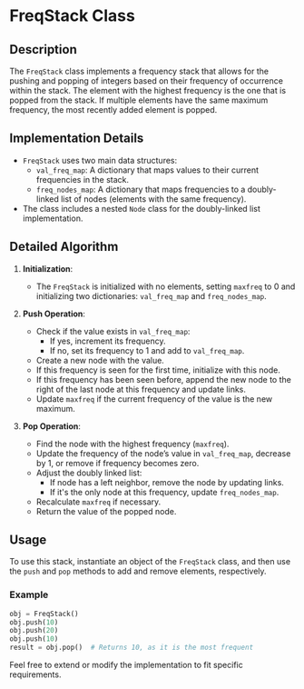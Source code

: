 
# FreqStack Class

## Description
The `FreqStack` class implements a frequency stack that allows for the pushing and popping of integers based on their frequency of occurrence within the stack. The element with the highest frequency is the one that is popped from the stack. If multiple elements have the same maximum frequency, the most recently added element is popped.

## Implementation Details
- `FreqStack` uses two main data structures:
  - `val_freq_map`: A dictionary that maps values to their current frequencies in the stack.
  - `freq_nodes_map`: A dictionary that maps frequencies to a doubly-linked list of nodes (elements with the same frequency).
- The class includes a nested `Node` class for the doubly-linked list implementation.

## Detailed Algorithm
1. **Initialization**:
   - The `FreqStack` is initialized with no elements, setting `maxfreq` to 0 and initializing two dictionaries: `val_freq_map` and `freq_nodes_map`.

2. **Push Operation**:
   - Check if the value exists in `val_freq_map`:
     - If yes, increment its frequency.
     - If no, set its frequency to 1 and add to `val_freq_map`.
   - Create a new node with the value.
   - If this frequency is seen for the first time, initialize with this node.
   - If this frequency has been seen before, append the new node to the right of the last node at this frequency and update links.
   - Update `maxfreq` if the current frequency of the value is the new maximum.

3. **Pop Operation**:
   - Find the node with the highest frequency (`maxfreq`).
   - Update the frequency of the node’s value in `val_freq_map`, decrease by 1, or remove if frequency becomes zero.
   - Adjust the doubly linked list:
     - If node has a left neighbor, remove the node by updating links.
     - If it's the only node at this frequency, update `freq_nodes_map`.
   - Recalculate `maxfreq` if necessary.
   - Return the value of the popped node.

## Usage
To use this stack, instantiate an object of the `FreqStack` class, and then use the `push` and `pop` methods to add and remove elements, respectively.

### Example
```python
obj = FreqStack()
obj.push(10)
obj.push(20)
obj.push(10)
result = obj.pop()  # Returns 10, as it is the most frequent
```

Feel free to extend or modify the implementation to fit specific requirements.
